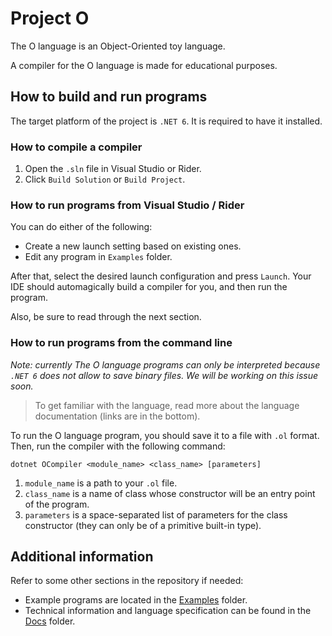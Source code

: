 # Project O

The O language is an Object-Oriented toy language.

A compiler for the O language is made for educational purposes.

## How to build and run programs

The target platform of the project is `.NET 6`. It is required to have it installed.

### How to compile a compiler

1. Open the `.sln` file in Visual Studio or Rider.
2. Click `Build Solution` or `Build Project`.

### How to run programs from Visual Studio / Rider

You can do either of the following:
- Create a new launch setting based on existing ones.
- Edit any program in `Examples` folder.

After that, select the desired launch configuration and press `Launch`. Your IDE should automagically build a compiler for you, and then run the program.

Also, be sure to read through the next section.

### How to run programs from the command line

*Note: currently The O language programs can only be interpreted because `.NET 6` does not allow to save binary files. We will be working on this issue soon.*

> To get familiar with the language, read more about the language documentation (links are in the bottom).

To run the O language program, you should save it to a file with `.ol` format.
Then, run the compiler with the following command:

```
dotnet OCompiler <module_name> <class_name> [parameters]
```

1. `module_name` is a path to your `.ol` file.
2. `class_name` is a name of class whose constructor will be an entry point of the program.
3. `parameters` is a space-separated list of parameters for the class constructor (they can only be of a primitive built-in type).

## Additional information

Refer to some other sections in the repository if needed:
  - Example programs are located in the [Examples](Examples/) folder.
  - Technical information and language specification can be found in the [Docs](Docs/) folder.
